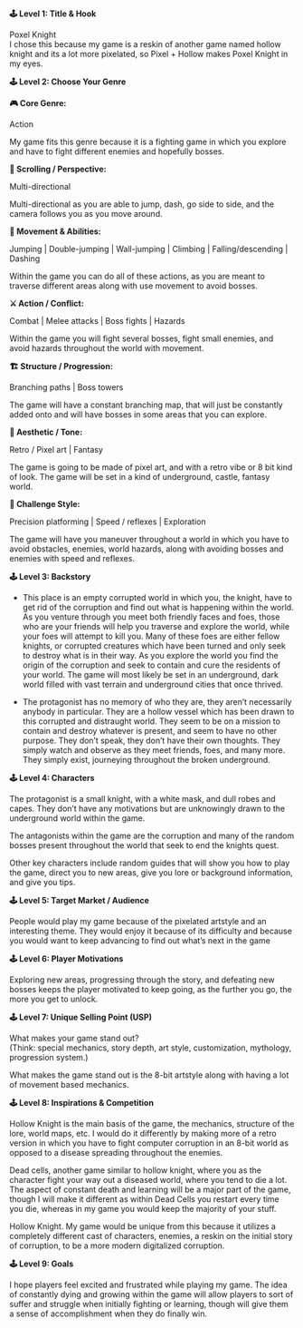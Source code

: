 **🕹️ Level 1: Title & Hook**

Poxel Knight  
I chose this because my game is a reskin of another game named hollow knight and its a lot more pixelated, so Pixel \+ Hollow makes Poxel Knight in my eyes.

**🕹️ Level 2: Choose Your Genre**

**🎮 Core Genre:**

Action

My game fits this genre because it is a fighting game in which you explore and have to fight different enemies and hopefully bosses.

**📜 Scrolling / Perspective:**

Multi-directional

Multi-directional as you are able to jump, dash, go side to side, and the camera follows you as you move around.

**🧗 Movement & Abilities:**

Jumping | Double-jumping | Wall-jumping | Climbing | Falling/descending | Dashing

Within the game you can do all of these actions, as you are meant to traverse different areas along with use movement to avoid bosses.

**⚔️ Action / Conflict:**

Combat | Melee attacks | Boss fights | Hazards

Within the game you will fight several bosses, fight small enemies, and avoid hazards throughout the world with movement.

**🏗 Structure / Progression:**

Branching paths | Boss towers 

The game will have a constant branching map, that will just be constantly added onto and will have bosses in some areas that you can explore.

**🎨 Aesthetic / Tone:**

Retro / Pixel art | Fantasy 

The game is going to be made of pixel art, and with a retro vibe or 8 bit kind of look. The game will be set in a kind of underground, castle, fantasy world.

**🧩 Challenge Style:**

Precision platforming | Speed / reflexes | Exploration

The game will have you maneuver throughout a world in which you have to avoid obstacles, enemies, world hazards, along with avoiding bosses and enemies with speed and reflexes.

**🕹️ Level 3: Backstory**

* This place is an empty corrupted world in which you, the knight, have to get rid of the corruption and find out what is happening within the world. As you venture through you meet both friendly faces and foes, those who are your friends will help you traverse and explore the world, while your foes will attempt to kill you. Many of these foes are either fellow knights, or corrupted creatures which have been turned and only seek to destroy what is in their way. As you explore the world you find the origin of the corruption and seek to contain and cure the residents of your world. The game will most likely be set in an underground, dark world filled with vast terrain and underground cities that once thrived.  
    
* The protagonist has no memory of who they are, they aren’t necessarily anybody in particular. They are a hollow vessel which has been drawn to this corrupted and distraught world. They seem to be on a mission to contain and destroy whatever is present, and seem to have no other purpose. They don’t speak, they don’t have their own thoughts. They simply watch and observe as they meet friends, foes, and many more. They simply exist, journeying throughout the broken underground.

**🕹️ Level 4: Characters**

The protagonist is a small knight, with a white mask, and dull robes and capes. They don’t have any motivations but are unknowingly drawn to the underground world within the game.

The antagonists within the game are the corruption and many of the random bosses present throughout the world that seek to end the knights quest.

Other key characters include random guides that will show you how to play the game, direct you to new areas, give you lore or background information, and give you tips.

**🕹️ Level 5: Target Market / Audience**

People would play my game because of the pixelated artstyle and an interesting theme. They would enjoy it because of its difficulty and because you would want to keep advancing to find out what’s next in the game

**🕹️ Level 6: Player Motivations**

Exploring new areas, progressing through the story, and defeating new bosses keeps the player motivated to keep going, as the further you go, the more you get to unlock.

**🕹️ Level 7: Unique Selling Point (USP)**

What makes your game stand out?  
(Think: special mechanics, story depth, art style, customization, mythology, progression system.)

What makes the game stand out is the 8-bit artstyle along with having a lot of movement based mechanics.

**🕹️ Level 8: Inspirations & Competition**

Hollow Knight is the main basis of the game, the mechanics, structure of the lore, world maps, etc. I would do it differently by making more of a retro version in which you have to fight computer corruption in an 8-bit world as opposed to a disease spreading throughout the enemies.

Dead cells, another game similar to hollow knight, where you as the character fight your way out a diseased world, where you tend to die a lot. The aspect of constant death and learning will be a major part of the game, though I will make it different as within Dead Cells you restart every time you die, whereas in my game you would keep the majority of your stuff.

Hollow Knight. My game would be unique from this because it utilizes a completely different cast of characters, enemies, a reskin on the initial story of corruption, to be a more modern digitalized corruption.

**🕹️ Level 9: Goals**

I hope players feel excited and frustrated while playing my game. The idea of constantly dying and growing within the game will allow players to sort of suffer and struggle when initially fighting or learning, though will give them a sense of accomplishment when they do finally win.